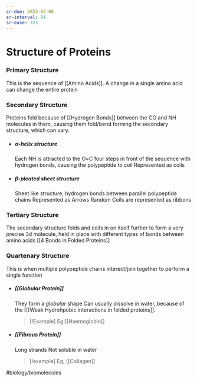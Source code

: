 ```yaml
---
sr-due: 2023-03-06
sr-interval: 84
sr-ease: 323
---
```

# Structure of Proteins
### Primary Structure
This is the sequence of [[Amino Acids]]. A change in a single amino acid can change the entire protein
### Secondary Structure
Proteins fold because of [[Hydrogen Bonds]] between the CO and NH molecules in them, causing them fold/bend forming the secondary structure, which can vary.
- ##### α-helix structure
  Each NH is attracted to the O=C four steps in front of the sequence with hydrogen bonds, causing the polypeptide to coil
  Represented as coils
- ##### β-pleated sheet structure
  Sheet like structure, hydrogen bonds between parallel polypeptide chains
  Represented as Arrows
Random Coils are represented as ribbons
### Tertiary Structure
The secondary structure folds and coils in on itself further to form a very precise 3d molecule, held in place with different types of bonds between amino acids [[4 Bonds in Folded Proteins]]
### Quartenary Structure
This is when multiple polypeptide chains interect/join together to perform a single function

- ##### [[Globular Protein]]
  They form a *globular* shape
  Can usually dissolve in water, because of the [[[Weak Hydrohpobic interactions in folded proteins]].
  > [!Example] Eg:[[Haemoglobin]]

- ##### [[Fibrous Protein]]
  Long strands
  Not soluble in water
  > [!example] Eg; [[Collagen]]

#biology/biomolecules 
